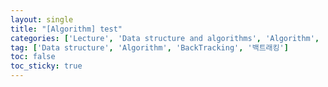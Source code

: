 ```yaml
---
layout: single
title: "[Algorithm] test"
categories: ['Lecture', 'Data structure and algorithms', 'Algorithm', 'BackTracking']
tag: ['Data structure', 'Algorithm', 'BackTracking', '백트래킹']
toc: false
toc_sticky: true
---
```


